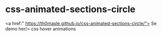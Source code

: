 # css-animated-sections-circle

<a href:" https://th0masle.github.io/css-animated-sections-circle/"> Se demo her/>
 css hover animations
